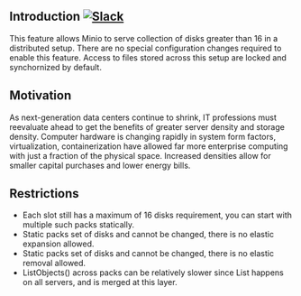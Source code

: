 Introduction [![Slack](https://slack.minio.io/slack?type=svg)](https://slack.minio.io)
------------

This feature allows Minio to serve collection of disks greater than 16 in a distributed setup. There are no special configuration changes required to enable this feature. Access to files stored across this setup are locked and synchornized by default.

Motivation
----------

As next-generation data centers continue to shrink, IT professions must reevaluate ahead to get the benefits of greater server density and storage density. Computer hardware is changing rapidly in system form factors, virtualization, containerization have allowed far more enterprise computing with just a fraction of the physical space. Increased densities allow for smaller capital purchases and lower energy bills.

Restrictions
------------

* Each slot still has a maximum of 16 disks requirement, you can start with multiple such packs statically.
* Static packs set of disks and cannot be changed, there is no elastic expansion allowed.
* Static packs set of disks and cannot be changed, there is no elastic removal allowed.
* ListObjects() across packs can be relatively slower since List happens on all servers, and is merged at this layer.
